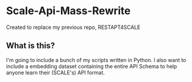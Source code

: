 # Scale-Api-Mass-Rewrite
Created to replace my previous repo, RESTAPT4SCALE


## What is this?
I'm going to include a bunch of my scripts written in Python. I also want to include a 
embedding dataset containing the entire API Schema to help anyone learn their (SCALE's) API format.
